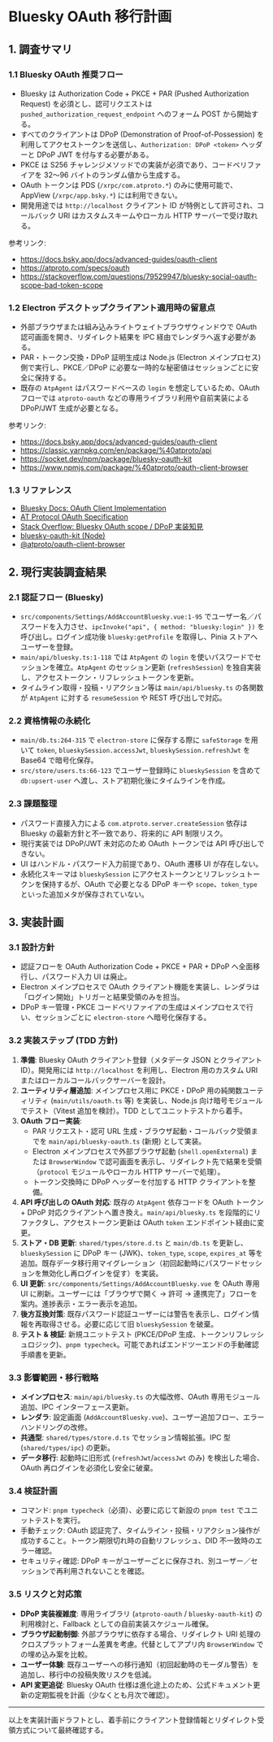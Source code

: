 # Bluesky OAuth 移行計画

## 1. 調査サマリ

### 1.1 Bluesky OAuth 推奨フロー

- Bluesky は Authorization Code + PKCE + PAR (Pushed Authorization Request) を必須とし、認可リクエストは `pushed_authorization_request_endpoint` へのフォーム POST から開始する。
- すべてのクライアントは DPoP (Demonstration of Proof-of-Possession) を利用してアクセストークンを送信し、`Authorization: DPoP <token>` ヘッダーと DPoP JWT を付与する必要がある。
- PKCE は S256 チャレンジメソッドでの実装が必須であり、コードベリファイアを 32〜96 バイトのランダム値から生成する。
- OAuth トークンは PDS (`/xrpc/com.atproto.*`) のみに使用可能で、AppView (`/xrpc/app.bsky.*`) には利用できない。
- 開発用途では `http://localhost` クライアント ID が特例として許可され、コールバック URI はカスタムスキームやローカル HTTP サーバーで受け取れる。

参考リンク:

- https://docs.bsky.app/docs/advanced-guides/oauth-client
- https://atproto.com/specs/oauth
- https://stackoverflow.com/questions/79529947/bluesky-social-oauth-scope-bad-token-scope

### 1.2 Electron デスクトップクライアント適用時の留意点

- 外部ブラウザまたは組み込みライトウェイトブラウザウィンドウで OAuth 認可画面を開き、リダイレクト結果を IPC 経由でレンダラへ返す必要がある。
- PAR・トークン交換・DPoP 証明生成は Node.js (Electron メインプロセス) 側で実行し、PKCE／DPoP に必要な一時的な秘密値はセッションごとに安全に保持する。
- 既存の `AtpAgent` はパスワードベースの `login` を想定しているため、OAuth フローでは `atproto-oauth` などの専用ライブラリ利用や自前実装による DPoP/JWT 生成が必要となる。

参考リンク:

- https://docs.bsky.app/docs/advanced-guides/oauth-client
- https://classic.yarnpkg.com/en/package/%40atproto/api
- https://socket.dev/npm/package/bluesky-oauth-kit
- https://www.npmjs.com/package/%40atproto/oauth-client-browser

### 1.3 リファレンス

- [Bluesky Docs: OAuth Client Implementation](https://docs.bsky.app/docs/advanced-guides/oauth-client)
- [AT Protocol OAuth Specification](https://atproto.com/specs/oauth)
- [Stack Overflow: Bluesky OAuth scope / DPoP 実装知見](https://stackoverflow.com/questions/79529947/bluesky-social-oauth-scope-bad-token-scope)
- [bluesky-oauth-kit (Node)](https://socket.dev/npm/package/bluesky-oauth-kit)
- [@atproto/oauth-client-browser](https://www.npmjs.com/package/%40atproto/oauth-client-browser)

## 2. 現行実装調査結果

### 2.1 認証フロー (Bluesky)

- `src/components/Settings/AddAccountBluesky.vue:1-95` でユーザー名／パスワードを入力させ、`ipcInvoke("api", { method: "bluesky:login" })` を呼び出し。ログイン成功後 `bluesky:getProfile` を取得し、Pinia ストアへユーザーを登録。
- `main/api/bluesky.ts:1-118` では `AtpAgent` の `login` を使いパスワードでセッションを確立。`AtpAgent` のセッション更新 (`refreshSession`) を独自実装し、アクセストークン・リフレッシュトークンを更新。
- タイムライン取得・投稿・リアクション等は `main/api/bluesky.ts` の各関数が `AtpAgent` に対する `resumeSession` や REST 呼び出しで対応。

### 2.2 資格情報の永続化

- `main/db.ts:264-315` で `electron-store` に保存する際に `safeStorage` を用いて `token`, `blueskySession.accessJwt`, `blueskySession.refreshJwt` を Base64 で暗号化保存。
- `src/store/users.ts:66-123` でユーザー登録時に `blueskySession` を含めて `db:upsert-user` へ渡し、ストア初期化後にタイムラインを作成。

### 2.3 課題整理

- パスワード直接入力による `com.atproto.server.createSession` 依存は Bluesky の最新方針と不一致であり、将来的に API 制限リスク。
- 現行実装では DPoP/JWT 未対応のため OAuth トークンでは API 呼び出しできない。
- UI はハンドル・パスワード入力前提であり、OAuth 遷移 UI が存在しない。
- 永続化スキーマは `blueskySession` にアクセストークンとリフレッシュトークンを保持するが、OAuth で必要となる DPoP キーや `scope`、`token_type` といった追加メタが保存されていない。

## 3. 実装計画

### 3.1 設計方針

- 認証フローを OAuth Authorization Code + PKCE + PAR + DPoP へ全面移行し、パスワード入力 UI は廃止。
- Electron メインプロセスで OAuth クライアント機能を実装し、レンダラは「ログイン開始」トリガーと結果受領のみを担当。
- DPoP キー管理・PKCE コードベリファイアの生成はメインプロセスで行い、セッションごとに `electron-store` へ暗号化保存する。

### 3.2 実装ステップ (TDD 方針)

1. **準備**: Bluesky OAuth クライアント登録（メタデータ JSON とクライアント ID）。開発用には `http://localhost` を利用し、Electron 用のカスタム URI またはローカルコールバックサーバーを設計。
2. **ユーティリティ層追加**: メインプロセス用に PKCE・DPoP 用の純関数ユーティリティ (`main/utils/oauth.ts` 等) を実装し、Node.js 向け暗号モジュールでテスト（Vitest 追加を検討）。TDD としてユニットテストから着手。
3. **OAuth フロー実装**:
   - PAR リクエスト・認可 URL 生成・ブラウザ起動・コールバック受領までを `main/api/bluesky-oauth.ts` (新規) として実装。
   - Electron メインプロセスで外部ブラウザ起動 (`shell.openExternal`) または `BrowserWindow` で認可画面を表示し、リダイレクト先で結果を受領（`protocol` モジュールやローカル HTTP サーバーで処理）。
   - トークン交換時に DPoP ヘッダーを付加する HTTP クライアントを整備。
4. **API 呼び出しの OAuth 対応**: 既存の `AtpAgent` 依存コードを OAuth トークン + DPoP 対応クライアントへ置き換え。`main/api/bluesky.ts` を段階的にリファクタし、アクセストークン更新は OAuth `token` エンドポイント経由に変更。
5. **ストア・DB 更新**: `shared/types/store.d.ts` と `main/db.ts` を更新し、`blueskySession` に DPoP キー (JWK)、`token_type`, `scope`, `expires_at` 等を追加。既存データ移行用マイグレーション（初回起動時にパスワードセッションを無効化し再ログインを促す）を実装。
6. **UI 更新**: `src/components/Settings/AddAccountBluesky.vue` を OAuth 専用 UI に刷新。ユーザーには「ブラウザで開く → 許可 → 連携完了」フローを案内。進捗表示・エラー表示を追加。
7. **後方互換対策**: 既存パスワード認証ユーザーには警告を表示し、ログイン情報を再取得させる。必要に応じて旧 `blueskySession` を破棄。
8. **テスト & 検証**: 新規ユニットテスト (PKCE/DPoP 生成、トークンリフレッシュロジック)、`pnpm typecheck`。可能であればエンドツーエンドの手動確認手順書を更新。

### 3.3 影響範囲・移行戦略

- **メインプロセス**: `main/api/bluesky.ts` の大幅改修、OAuth 専用モジュール追加、IPC インターフェース更新。
- **レンダラ**: 設定画面 (`AddAccountBluesky.vue`)、ユーザー追加フロー、エラーハンドリングの改修。
- **共通型**: `shared/types/store.d.ts` でセッション情報拡張。IPC 型 (`shared/types/ipc`) の更新。
- **データ移行**: 起動時に旧形式 (`refreshJwt`/`accessJwt` のみ) を検出した場合、OAuth 再ログインを必須化し安全に破棄。

### 3.4 検証計画

- コマンド: `pnpm typecheck`（必須）、必要に応じて新設の `pnpm test` でユニットテストを実行。
- 手動チェック: OAuth 認証完了、タイムライン・投稿・リアクション操作が成功すること。トークン期限切れ時の自動リフレッシュ、DID 不一致時のエラー確認。
- セキュリティ確認: DPoP キーがユーザーごとに保存され、別ユーザー／セッションで再利用されないことを確認。

### 3.5 リスクと対応策

- **DPoP 実装複雑度**: 専用ライブラリ (`atproto-oauth` / `bluesky-oauth-kit`) の利用検討と、Fallback としての自前実装スケジュール確保。
- **ブラウザ起動制御**: 外部ブラウザに依存する場合、リダイレクト URI 処理のクロスプラットフォーム差異を考慮。代替としてアプリ内 `BrowserWindow` での埋め込み案を比較。
- **ユーザー体験**: 既存ユーザーへの移行通知（初回起動時のモーダル警告）を追加し、移行中の投稿失敗リスクを低減。
- **API 変更追従**: Bluesky OAuth 仕様は進化途上のため、公式ドキュメント更新の定期監視を計画（少なくとも月次で確認）。

---

以上を実装計画ドラフトとし、着手前にクライアント登録情報とリダイレクト受領方式について最終確認する。
